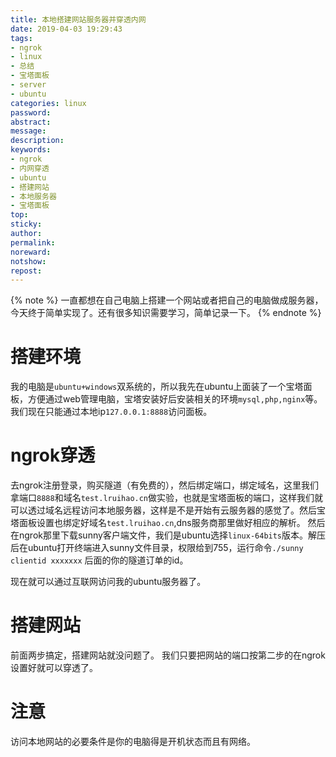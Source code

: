 ```yaml
---
title: 本地搭建网站服务器并穿透内网
date: 2019-04-03 19:29:43
tags:
- ngrok
- linux
- 总结
- 宝塔面板
- server
- ubuntu
categories: linux
password:
abstract:
message:
description:
keywords:
- ngrok
- 内网穿透
- ubuntu
- 搭建网站
- 本地服务器
- 宝塔面板
top:
sticky:
author:
permalink:
noreward:
notshow:
repost:
---
```



{% note %}
一直都想在自己电脑上搭建一个网站或者把自己的电脑做成服务器，今天终于简单实现了。还有很多知识需要学习，简单记录一下。
{% endnote %}

<!--more-->

# 搭建环境
我的电脑是`ubuntu+windows`双系统的，所以我先在ubuntu上面装了一个宝塔面板，方便通过web管理电脑，宝塔安装好后安装相关的环境`mysql,php,nginx`等。我们现在只能通过本地ip`127.0.0.1:8888`访问面板。

# ngrok穿透
去ngrok注册登录，购买隧道（有免费的），然后绑定端口，绑定域名，这里我们拿端口`8888`和域名`test.lruihao.cn`做实验，也就是宝塔面板的端口，这样我们就可以透过域名远程访问本地服务器，这样是不是开始有云服务器的感觉了。然后宝塔面板设置也绑定好域名`test.lruihao.cn`,dns服务商那里做好相应的解析。
然后在ngrok那里下载sunny客户端文件，我们是ubuntu选择`linux-64bits`版本。解压后在ubuntu打开终端进入sunny文件目录，权限给到755，运行命令`./sunny clientid xxxxxxx` 后面的你的隧道订单的id。

现在就可以通过互联网访问我的ubuntu服务器了。

# 搭建网站
前面两步搞定，搭建网站就没问题了。
我们只要把网站的端口按第二步的在ngrok设置好就可以穿透了。

# 注意
访问本地网站的必要条件是你的电脑得是开机状态而且有网络。